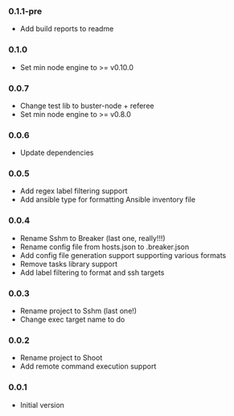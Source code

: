 ### 0.1.1-pre
* Add build reports to readme

### 0.1.0
* Set min node engine to >= v0.10.0

### 0.0.7
* Change test lib to buster-node + referee
* Set min node engine to >= v0.8.0

### 0.0.6
* Update dependencies

### 0.0.5
* Add regex label filtering support
* Add ansible type for formatting Ansible inventory file

### 0.0.4
* Rename Sshm to Breaker (last one, really!!!)
* Rename config file from hosts.json to .breaker.json
* Add config file generation support supporting various formats
* Remove tasks library support
* Add label filtering to format and ssh targets

### 0.0.3
* Rename project to Sshm (last one!)
* Change exec target name to do

### 0.0.2
* Rename project to Shoot
* Add remote command execution support

### 0.0.1
* Initial version
